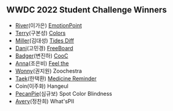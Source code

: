 ## WWDC 2022 Student Challenge Winners

 * [River](https://github.com/rriver2)(이가은) [EmotionPoint](https://github.com/rriver2/WWDC--Ep-) 
 * [Terry](https://github.com/terry-koo)(구본성) [Colors](https://github.com/terry-koo/WWDC_Colors_SwiftUI)
 * [Miller](https://github.com/KimDaeSeong8721)(김대성) [Tides Diff](https://github.com/KimDaeSeong8721/WWDC22)
 * [Dani](https://github.com/Minkyeong-Ko)(고민경) [FreeBoard](https://github.com/Minkyeong-Ko/Freeboard)
 * [Badger](https://github.com/Byeonjinha)(변진하) [CooC](https://github.com/Byeonjinha/CooC)
 * [Anna](https://github.com/Eunbi-Cho)(조은비) [Feel the](https://github.com/Eunbi-Cho/Feel-the.git)
 * [Wonny](https://github.com/wonny1012)(권지원) Zoochestra
 * [Taek](https://github.com/TaekH)(한택환) [Medicine Reminder]()
 * Coin(이주화) Hangeul
 * [PecanPie](https://github.com/PecanPiePOS)(심규보) Spot Color Blindness
 * [Avery](https://github.com/chaneeii)(정찬희) What'sPII
